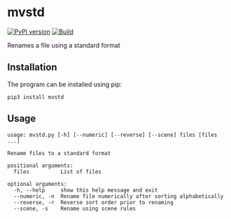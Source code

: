 mvstd
=====

[![PyPI version](https://badge.fury.io/py/mvstd.svg)](https://badge.fury.io/py/mvstd)
[![Build](https://github.com/jncraton/mvstd/actions/workflows/build.yml/badge.svg)](https://github.com/jncraton/mvstd/actions/workflows/build.yml)

Renames a file using a standard format

Installation
------------

The program can be installed using pip:

```
pip3 install mvstd
```

Usage
-----

```
usage: mvstd.py [-h] [--numeric] [--reverse] [--scene] files [files ...]

Rename files to a standard format

positional arguments:
  files          List of files

optional arguments:
  -h, --help     show this help message and exit
  --numeric, -n  Rename file numerically after sorting alphabetically
  --reverse, -r  Reverse sort order prior to renaming
  --scene, -s    Rename using scene rules
```
